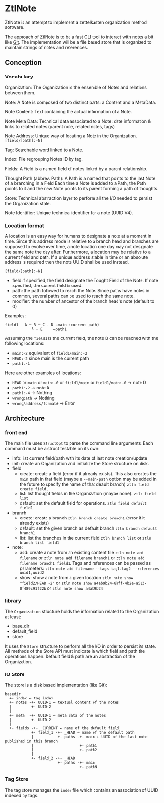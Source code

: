 # ZtlNote

ZtlNote is an attempt to implement a zettelkasten organization method software. 

The approach of ZtlNote is to be a fast CLI tool to interact with notes a bit like [Git](https://git-scm.com/). 
The implementation will be a file based store that is organized to maintain strings of notes and references.

## Conception 

### Vocabulary

Organization:
    The Organization is the ensemble of Notes and relations between them.

Note:
    A Note is composed of two distinct parts: a Content and a MetaData.

Note Content:
    Text containing the actual information of a Note. 

Note Meta Data:
    Technical data associated to a Note: date information & links to related notes (parent note, related notes, tags)

Note Address:
    Unique way of locating a Note in the Organization. `[field/]path[:-N]`

Tag:
    Searchable word linked to a Note.

Index:
    File regrouping Notes ID by tag.

Fields:
    A Field is a named field of notes linked by a parent relationship.

Thought Path (abbrev. Path):
    A Path is a named that points to the last Note of a branching in a Field Each time a Note is added to a Path, the Path points to it and the new Note points to its parent forming a path of thoughts.

Store:
    Technical abstraction layer to perform all the I/O needed to persist the Organization state.

Note Identifier:
    Unique technical identifier for a note (UUID V4).

### Location format

A location is an easy way for humans to designate a note at a moment in time. Since this address mode is relative to a branch head and branches are supposed to evolve over time, a note location one day may not designate the same note the day after. Furthermore, a location may be relative to a current field and path. If a unique address stable in time or an absolute address is required then the note UUID shall be used instead. 

`[field/]path[:-N]`

 - field: f specified, the field designate the Tought Field of the Note. If note specified, the current field is used.
 - path: the path followed to reach the Note. Since paths have notes in common, several paths can be used to reach the same note.
 - modifier: the number of ancestor of the branch head's note (default to 0)

 Examples:
    
    field1   A ─ B ─ C - D ←main (current path)
                └ ─ E     ←path1

Assuming the `field1` is the current field, the note B can be reached with the following locations:

 * `main:-2` equivalent of `field1/main:-2`
 * `HEAD:-2` since main is the current path
 * `path1:-1`

Here are other examples of locations:

 * `HEAD` or `main` or `main:-0` or `field1/main` or `field1/main:-0` → note D
 * `path1:-2` → note A
 * `path1:-4` → Nothing
 * `wrongpath` → Nothing
 * `wrong/address/format#` → Error


## Architecture

### front end

The main file uses `StructOpt` to parse the command line arguments. Each command must be a struct testable on its own:

 * info: list current field/path with its date of last note creation/update
 * init: create an Organization and initialize the Store structure on disk.
 * field
    * create: create a field (error if it already exists). This also creates the `main` path in that field (maybe a `--main-path` option may be added in the future to specify the name of that deault branch) `ztln field create field1`
    * list: list thought fields in the Organization (maybe none). `ztln field list`
    * default: set the default field for operations. `ztln field default field1`
 * branch
    * create: create a branch `ztln branch create branch1` (error if it already exists)
    * default: set the given branch as default branch `ztln branch default branch1`
    * list: list the branches in the current field `ztln branch list` or `ztln branch list field1`
 * note:
    * add: create a note from an existing content file `ztln note add filename` or `ztln note add filename branch1` or `ztln note add filename branch1 field1`. Tags and references can be passed as parameters: `ztln note add filename --tags tag1,tag2 --references uuid1,uuid2`
    * show: show a note from a given location `ztln note show "field2/HEAD:-2"` or `ztln note show a4ab9b24-8bff-4b2e-a513-0f489c91f22b` or `ztln note show a4ab9b24`

### library

The `Organization` structure holds the information related to the Organization at least:
 * base_dir
 * default_field
 * store

 It uses the `Store` structure to perform all the I/O in order to persist its state. All methods of the Store API must indicate in which field and path the operations happen. Default field & path are an abstraction of the Organization.

### IO Store

The store is a disk based implementation (like Git):

```
basedir
  +- index ← tag index
  +- notes -+- UUID-1 ← textual content of the notes
  |         +- UUID-2
  |
  +- meta  -+- UUID-1 ← meta data of the notes
  |         +- UUID-2  
  |
  +- fields -+- _CURRENT ← name of the default field
            +- field_1 -+- _HEAD ← name of the default path
            |           +- paths -+- main ← UUID of the last note published in this branch
            |                     +- path1
            |                     +- path2
            |
            +- field_2 -+- _HEAD
                        +- paths -+- main
                                  +- pathN
```

### Tag Store

The tag store manages the `index` file which contains an association of UUID indexed by tags.